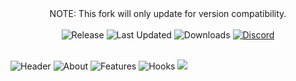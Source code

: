 <div align="center">
NOTE: This fork will only update for version compatibility.
</div>
<br/>
<div align="center">
  <img src="https://img.shields.io/github/v/release/Relaxing9/CustomFishing?style=for-the-badge" alt="Release"/>
  <img src="https://img.shields.io/github/last-commit/Relaxing9/CustomFishing?label=Last%20Updated&style=for-the-badge" alt="Last Updated"/>
  <img src="https://img.shields.io/github/downloads/Relaxing9/CustomFishing/total?style=for-the-badge" alt="Downloads"/>
  <a href="https://discord.gg/EJcdyXCpn4"><img src="https://img.shields.io/discord/465783810370568192?color=blue&label=Discord&logo=Discord&logoColor=white&style=for-the-badge" alt="Discord"/></a>
</div>
  
<br/>

![Header](https://cdn.illuzionzstudios.com/spigot/customfishing/Header.png)
![About](https://cdn.illuzionzstudios.com/spigot/customfishing/About.png)
![Features](https://cdn.illuzionzstudios.com/spigot/customfishing/Features.png)
![Hooks](https://cdn.illuzionzstudios.com/spigot/customfishing/Hooks.png)
<img src="https://bstats.org/signatures/bukkit/CustomFishing.svg" />
